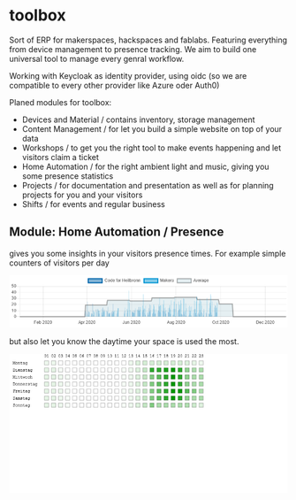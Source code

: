 # toolbox

Sort of ERP for makerspaces, hackspaces and fablabs. Featuring everything from device management to presence tracking. We aim to build one universal tool to manage every genral workflow.

Working with Keycloak as identity provider, using oidc (so we are compatible to every other provider like Azure oder Auth0)

Planed modules for toolbox:

- Devices and Material / contains inventory, storage management
- Content Management / for let you build a simple website on top of your data
- Workshops / to get you the right tool to make events happening and let visitors claim a ticket
- Home Automation / for the right ambient light and music, giving you some presence statistics
- Projects / for documentation and presentation as well as for planning projects for you and your visitors
- Shifts / for events and regular business

## Module: Home Automation / Presence

gives you some insights in your visitors presence times. For example simple counters of visitors per day

![visitors per day](/assets/visitor-statistics.png)

but also let you know the daytime your space is used the most.

![presence time](/assets/presence-times.png)